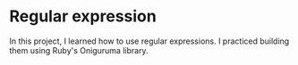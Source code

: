 # Regular expression

In this project, I learned how to use regular expressions. I practiced building
them using Ruby's Oniguruma library.
